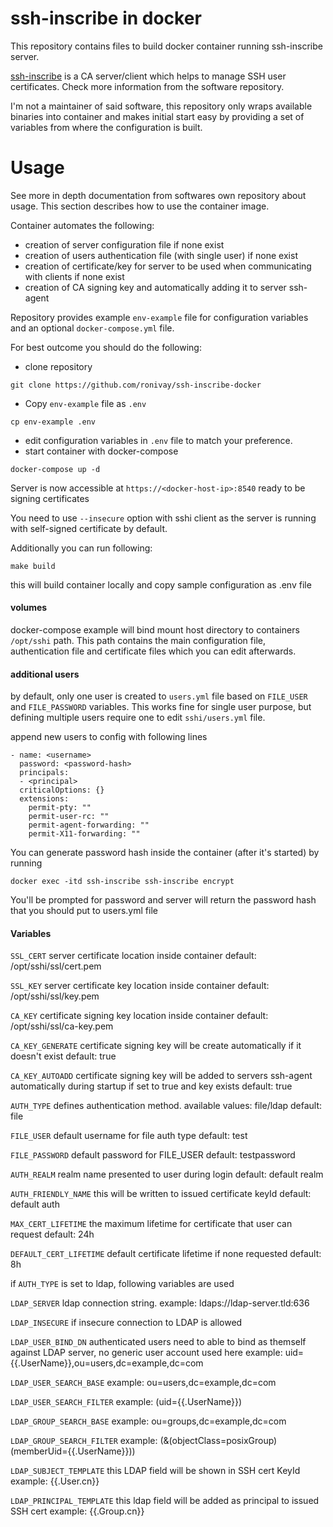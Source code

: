 # ssh-inscribe in docker

This repository contains files to build docker container running ssh-inscribe server.

[ssh-inscribe](https://github.com/aakso/ssh-inscribe) is a CA server/client which helps to manage SSH user certificates. Check more information from the software repository. 

I'm not a maintainer of said software, this repository only wraps available binaries into container and makes initial start easy by providing a set of variables from where the configuration is built. 

# Usage

See more in depth documentation from softwares own repository about usage. This section describes how to use the container image.

Container automates the following:

- creation of server configuration file if none exist
- creation of users authentication file (with single user) if none exist
- creation of certificate/key for server to be used when communicating with clients if none exist
- creation of CA signing key and automatically adding it to server ssh-agent

Repository provides example `env-example` file for configuration variables and an optional `docker-compose.yml` file.

For best outcome you should do the following:

- clone repository
```
git clone https://github.com/ronivay/ssh-inscribe-docker
```
- Copy `env-example` file as `.env`
```
cp env-example .env
```
- edit configuration variables in `.env` file to match your preference. 
- start container with docker-compose
```
docker-compose up -d
```

Server is now accessible at `https://<docker-host-ip>:8540` ready to be signing certificates

You need to use `--insecure` option with sshi client as the server is running with self-signed certificate by default. 

Additionally you can run following:

```
make build
```

this will build container locally and copy sample configuration as .env file

#### volumes

docker-compose example will bind mount host directory to containers `/opt/sshi` path. This path contains the main configuration file, authentication file and certificate files which you can edit afterwards.

#### additional users

by default, only one user is created to `users.yml` file based on `FILE_USER` and `FILE_PASSWORD` variables. This works fine for single user purpose, but defining multiple users require one to edit `sshi/users.yml` file.

append new users to config with following lines
```
- name: <username>
  password: <password-hash>
  principals:
  - <principal>
  criticalOptions: {}
  extensions:
    permit-pty: ""
    permit-user-rc: ""
    permit-agent-forwarding: ""
    permit-X11-forwarding: ""
```

You can generate password hash inside the container (after it's started) by running
```
docker exec -itd ssh-inscribe ssh-inscribe encrypt
```
You'll be prompted for password and server will return the password hash that you should put to users.yml file

#### Variables

`SSL_CERT`
server certificate location inside container
default: /opt/sshi/ssl/cert.pem

`SSL_KEY`
server certificate key location inside container
default: /opt/sshi/ssl/key.pem

`CA_KEY`
certificate signing key location inside container
default: /opt/sshi/ssl/ca-key.pem

`CA_KEY_GENERATE`
certificate signing key will be create automatically if it doesn't exist
default: true

`CA_KEY_AUTOADD`
certificate signing key will be added to servers ssh-agent automatically during startup if set to true and key exists
default: true

`AUTH_TYPE`
defines authentication method. available values: file/ldap
default: file

`FILE_USER`
default username for file auth type
default: test

`FILE_PASSWORD`
default password for FILE_USER
default: testpassword

`AUTH_REALM`
realm name presented to user during login
default: default realm

`AUTH_FRIENDLY_NAME`
this will be written to issued certificate keyId
default: default auth

`MAX_CERT_LIFETIME`
the maximum lifetime for certificate that user can request
default: 24h

`DEFAULT_CERT_LIFETIME`
default certificate lifetime if none requested
default: 8h

if `AUTH_TYPE` is set to ldap, following variables are used

`LDAP_SERVER`
ldap connection string.
example: ldaps://ldap-server.tld:636

`LDAP_INSECURE`
if insecure connection to LDAP is allowed

`LDAP_USER_BIND_DN`
authenticated users need to able to bind as themself against LDAP server, no generic user account used here
example: uid={{.UserName}},ou=users,dc=example,dc=com

`LDAP_USER_SEARCH_BASE`
example: ou=users,dc=example,dc=com

`LDAP_USER_SEARCH_FILTER`
example: (uid={{.UserName}})

`LDAP_GROUP_SEARCH_BASE`
example: ou=groups,dc=example,dc=com

`LDAP_GROUP_SEARCH_FILTER`
example: (&(objectClass=posixGroup)(memberUid={{.UserName}}))

`LDAP_SUBJECT_TEMPLATE`
this LDAP field will be shown in SSH cert KeyId
example: {{.User.cn}}

`LDAP_PRINCIPAL_TEMPLATE`
this ldap field will be added as principal to issued SSH cert
example: {{.Group.cn}}

